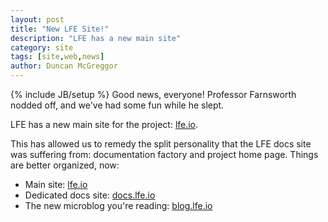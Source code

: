 ```yaml
---
layout: post
title: "New LFE Site!"
description: "LFE has a new main site"
category: site
tags: [site,web,news]
author: Duncan McGreggor
---
```

{% include JB/setup %}
Good news, everyone! Professor Farnsworth nodded off, and we've had some fun
while he slept.

LFE has a new main site for the project: <a href="http://lfe.io/">lfe.io</a>.

This has allowed us to remedy the split personality that the LFE docs site was
suffering from: documentation factory and project home page. Things are better
organized, now:

* Main site: <a href="http://lfe.io/">lfe.io</a>
* Dedicated docs site: <a href="http://docs.lfe.io/">docs.lfe.io</a>
* The new microblog you're reading: <a href="http://blog.lfe.io/">blog.lfe.io</a>
